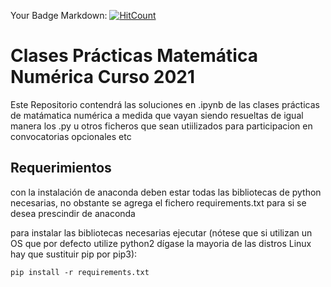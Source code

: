 Your Badge Markdown:
[![HitCount](http://hits.dwyl.com/JavierOramas/https://githubcom/JavierOramas/Clases-Practicas-Numerica/blob/master/readmemd.svg)](http://hits.dwyl.com/JavierOramas/https://githubcom/JavierOramas/Clases-Practicas-Numerica/blob/master/readmemd)
# Clases Prácticas Matemática Numérica Curso 2021

Este Repositorio contendrá las soluciones en .ipynb de las clases prácticas de matámatica numérica a medida que vayan siendo resueltas
de igual manera los .py u otros ficheros que sean utiilizados para participacion en convocatorias opcionales etc

## Requerimientos
con la instalación de anaconda deben estar todas las bibliotecas de python necesarias, no obstante se agrega el fichero requirements.txt para si se desea prescindir de anaconda

para instalar las bibliotecas necesarias ejecutar (nótese que si utilizan un OS que por defecto utilize python2 dígase la mayoria de las distros Linux hay que sustituir pip por pip3):

`pip install -r requirements.txt`

